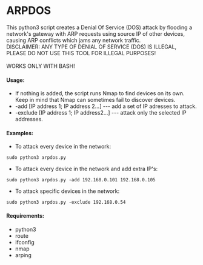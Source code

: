 # ARPDOS
This python3 script creates a Denial Of Service (DOS) attack by flooding a network's gateway
with ARP requests using source IP of other devices, causing ARP conflicts which jams any network traffic.
<br />DISCLAIMER: ANY TYPE OF DENIAL OF SERVICE (DOS) IS ILLEGAL, PLEASE DO NOT USE THIS TOOL FOR ILLEGAL PURPOSES!<br /> <br />
WORKS ONLY WITH BASH!

#### Usage:
* If nothing is added, the script runs Nmap to find devices on its own. Keep in mind that Nmap can sometimes fail to discover devices.
* -add [IP address 1; IP address 2...] --- add a set of IP adresses to attack.
* -exclude [IP address 1; IP address2...] --- attack only the selected IP addresses.



#### Examples:
* To attack every device in the network:
```
sudo python3 arpdos.py
```

* To attack every device in the network and add extra IP's:
```
sudo python3 arpdos.py -add 192.168.0.101 192.168.0.105
```

* To attack specific devices in the network:
```
sudo python3 arpdos.py -exclude 192.168.0.54
```

#### Requirements:
* python3
* route
* ifconfig
* nmap
* arping
</pre>
